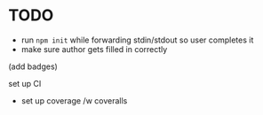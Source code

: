 # TODO

- run `npm init` while forwarding stdin/stdout so user completes it
- make sure author gets filled in correctly

(add badges)

set up CI

- set up coverage /w coveralls
